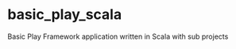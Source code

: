 basic_play_scala
================

Basic Play Framework application written in Scala with sub projects
